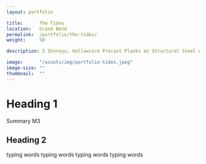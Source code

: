 ```yaml
---
layout: portfolio

title:      The Tides
location:   Grand Bend
permalink:  /portfolio/the-tides/
weight:     50

description: 3 Storeys; Hollowcore Precast Planks on Structural Steel with Masonry Walls

image:      "/assets/img/portfolio-tides.jpeg"
image-size: ""
thumbnail:  ""
---
```


# Heading 1

Summary M3

## Heading 2

typing words typing words typing words typing words